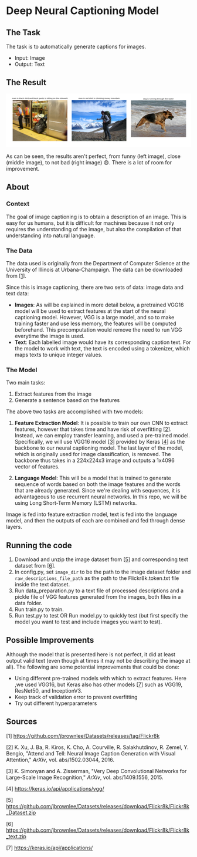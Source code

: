 # Deep Neural Captioning Model

## The Task
The task is to automatically generate captions for images.  

- Input: Image
- Output: Text

## The Result
![alt text](results/sample_captioning_result.png "Sample of a translation")

As can be seen, the results aren't perfect, from funny (left image), close (middle image), to not bad (right image) 😄. There is a lot of room for improvement.

## About

### Context
The goal of image captioning is to obtain a description of an image. This is easy for us humans, but it is difficult for machines because it not only requires the understanding of the image, but also the compilation of that understanding into natural language.

### The Data
The data used is originally from the Department of Computer Science at the University of Illinois at Urbana-Champaign. The data can be downloaded from \[[1](#sources)\]. 

Since this is image captioning, there are two sets of data: image data and text data:
- **Images**: As will be explained in more detail below, a pretrained VGG16 model will be used to extract features at the start of the neural captioning model. However, VGG is a large model, and so to make training faster and use less memory, the features will be computed beforehand. This precomputation would remove the need to run VGG everytime the image is used.
- **Text**: Each labelled image would have its corresponding caption text. For the model to work with text, the text is encoded using a tokenizer, which maps texts to unique integer values.

### The Model
Two main tasks:
1. Extract features from the image
2. Generate a sentence based on the features 

The above two tasks are accomplished with two models:

1. **Feature Extraction Model**: It is possible to train our own CNN to extract features, however that takes time and have risk of overfitting \[[2](#sources)\]. Instead, we can employ transfer learning, and used a pre-trained model. Specifically, we will use VGG16 model \[[3](#sources)\] provided by Keras \[[4](#sources)\] as the backbone to our neural captioning model. The last layer of the model, which is originally used for image classification, is removed. The backbone thus takes in a 224x224x3 image and outputs a 1x4096 vector of features.

2. **Language Model**: This will be a model that is trained to generate sequence of words based on both the image features and the words that are already generated. Since we're dealing with sequences, it is advantageous to use recurrent neural networks. In this repo, we will be using Long Short-Term Memory (LSTM) networks.

Image is fed into feature extraction model, text is fed into the language model, and then the outputs of each are combined and fed through dense layers.

## Running the code
1. Download and unzip the image dataset from \[[5](#sources)\] and corresponding text dataset from \[[6](#sources)\].
1. In config.py, set `image_dir` to be the path to the image dataset folder and `raw_descriptions_file_path` as the path to the Flickr8k.token.txt file inside the text dataset. 
1. Run data_preparation.py to a text file of processed descriptions and a pickle file of VGG features generated from the images, both files in a data folder.
1. Run train.py to train.
1. Run test.py to test OR Run model.py to quickly test (but first specify the model you want to test and include images you want to test).

## Possible Improvements
Although the model that is presented here is not perfect, it did at least output valid text (even though at times it may not be describing the image at all). The following are some potential improvements that could be done:
- Using different pre-trained models with which to extract features. Here ,we used VGG16, but Keras also has other models \[[7](#sources)\] such as VGG19, ResNet50, and InceptionV3.
- Keep track of validation error to prevent overfitting
- Try out different hyperparameters


## <a name="sources"></a>Sources
\[1\] https://github.com/jbrownlee/Datasets/releases/tag/Flickr8k

\[2\] K. Xu, J. Ba, R. Kiros, K. Cho, A. Courville, R. Salakhutdinov, R. Zemel, Y. Bengio, "Attend and Tell: Neural Image Caption Generation with Visual Attention," _ArXiv_, vol. abs/1502.03044, 2016. 

\[3\] K. Simonyan and A. Zisserman, "Very Deep Convolutional Networks for Large-Scale
Image Recognition," _ArXiv_, vol. abs/1409.1556, 2015.

\[4\] https://keras.io/api/applications/vgg/

\[5\] https://github.com/jbrownlee/Datasets/releases/download/Flickr8k/Flickr8k_Dataset.zip

\[6\] https://github.com/jbrownlee/Datasets/releases/download/Flickr8k/Flickr8k_text.zip

\[7\] https://keras.io/api/applications/






